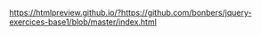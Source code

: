 https://htmlpreview.github.io/?https://github.com/bonbers/jquery-exercices-base1/blob/master/index.html
